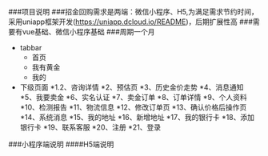 ###项目说明
###招金回购需求是两端：微信小程序、H5,为满足需求节约时间，采用uniapp框架开发(https://uniapp.dcloud.io/README)，后期扩展性高
###需要有vue基础、微信小程序基础
###周期一个月

* tabbar
	* 首页
	* 我有黄金
	* 我的	
* 下级页面
	*1.2、咨询详情 
	*2、预估页
	*3、历史金价走势
	*4、消息通知
	*5、我要卖金
	*6、实名认证
	*7、卖金订单
	*8、订单详情
	*9、个人资料
	*10、检测报告
	*11、物流信息
	*12、修改订单页
	*13、确认价格后操作页
	*14、系统消息
	*15、我的地址
	*16、新增地址
	*17、我的银行卡
	*18、添加银行卡
	*19、联系客服
	*20、注册
	*21、登录
	
###小程序端说明
####H5端说明
